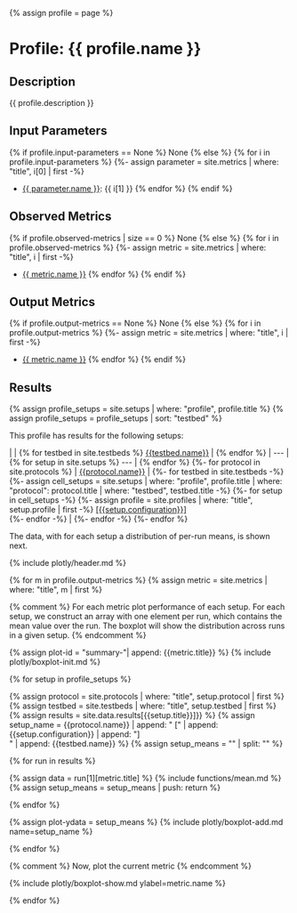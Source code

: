 {% assign profile = page %}

# Profile: {{ profile.name }}

## Description
{{ profile.description }}

## Input Parameters

{% if profile.input-parameters == None %}
None
{% else %}
{% for i in profile.input-parameters %}
{%- assign parameter = site.metrics | where: "title", i[0] | first -%}
* [{{ parameter.name }}](/metrics/{{i[0]}}): {{ i[1] }}
{% endfor %}
{% endif %}

## Observed Metrics

{% if profile.observed-metrics | size == 0 %}
None
{% else %}
{% for i in profile.observed-metrics %}
{%- assign metric = site.metrics | where: "title", i | first -%}
* [{{ metric.name }}](/metrics/{{i}})
{% endfor %}
{% endif %}

## Output Metrics

{% if profile.output-metrics == None %}
None
{% else %}
{% for i in profile.output-metrics %}
{%- assign metric = site.metrics | where: "title", i | first -%}
* [{{ metric.name }}](/metrics/{{i}})
{% endfor %}
{% endif %}

## Results

{% assign profile_setups = site.setups | where: "profile", profile.title %}
{% assign profile_setups = profile_setups | sort: "testbed" %}

This profile has results for the following setups:

|  | {% for testbed in site.testbeds %} [{{testbed.name}}](/testbeds/{{testbed.title}}) | {% endfor %}
| --- | {% for setup in site.setups %} --- | {% endfor %}
{%- for protocol in site.protocols %}
| [{{protocol.name}}](/protocols/{{protocol.title}}) |
{%- for testbed in site.testbeds -%}
{%- assign cell_setups = site.setups | where: "profile", profile.title | where: "protocol": protocol.title | where: "testbed", testbed.title -%}
{%- for setup in cell_setups -%}
{%- assign profile = site.profiles | where: "title", setup.profile | first -%}
[[{{setup.configuration}}]](/setups/{{setup.title}})<br />
{%- endfor -%}
 |
{%- endfor -%}
{%- endfor %}

The data, with for each setup a distribution of per-run means, is shown next.

{% include plotly/header.md %}

{% for m in profile.output-metrics %}
{% assign metric = site.metrics | where: "title", m | first %}

{% comment %}
    For each metric plot performance of each setup.
    For each setup, we construct an array with one element
    per run, which contains the mean value over the run.
    The boxplot will show the distribution across runs in a given setup.
{% endcomment %}

{% assign plot-id = "summary-"| append: {{metric.title}} %}
{% include plotly/boxplot-init.md %}

{% for setup in profile_setups %}

{% assign protocol = site.protocols | where: "title", setup.protocol | first %}
{% assign testbed = site.testbeds | where: "title", setup.testbed | first %}
{% assign results = site.data.results[{{setup.title}}]}} %}
{% assign setup_name = {{protocol.name}} | append: " [" | append: {{setup.configuration}} | append: "]<br />" | append: {{testbed.name}}  %}
{% assign setup_means = "" | split: "" %}

{% for run in results %}

{% assign data = run[1][metric.title] %}
{% include functions/mean.md %}
{% assign setup_means = setup_means | push: return %}

{% endfor %}

{% assign plot-ydata = setup_means %}
{% include plotly/boxplot-add.md name=setup_name %}

{% endfor %}

{% comment %}
    Now, plot the current metric
{% endcomment %}

{% include plotly/boxplot-show.md ylabel=metric.name %}

{% endfor %}
